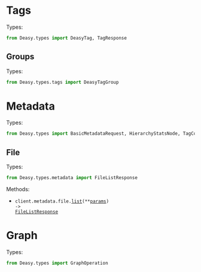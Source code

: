 # Tags

Types:

```python
from Deasy.types import DeasyTag, TagResponse
```

## Groups

Types:

```python
from Deasy.types.tags import DeasyTagGroup
```

# Metadata

Types:

```python
from Deasy.types import BasicMetadataRequest, HierarchyStatsNode, TagCondition
```

## File

Types:

```python
from Deasy.types.metadata import FileListResponse
```

Methods:

- <code title="post /metadata/file/list">client.metadata.file.<a href="./src/Deasy/resources/metadata/file.py">list</a>(\*\*<a href="src/Deasy/types/metadata/file_list_params.py">params</a>) -> <a href="./src/Deasy/types/metadata/file_list_response.py">FileListResponse</a></code>

# Graph

Types:

```python
from Deasy.types import GraphOperation
```
